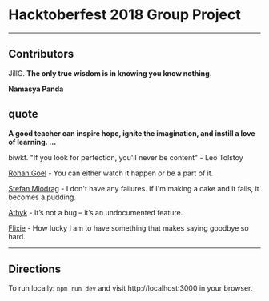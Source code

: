# Hacktoberfest 2018 Group Project

---

## Contributors

JillG. **The only true wisdom is in knowing you know nothing.**

**Namasya Panda**
## quote
**A good teacher can inspire hope, ignite the imagination, and instill a love of learning. ...**

biwkf. "If you look for perfection, you'll never be content" - Leo Tolstoy

[Rohan Goel](https://goelrohan6.github.io) - You can either watch it happen or be a part of it.

[Stefan Miodrag](https://stefanmiodrag.github.io) - I don't have any failures. If I'm making a cake and it fails, it becomes a pudding.

[Athyk](https://github.com/athyk) - It’s not a bug – it’s an undocumented feature.

[Flixie](https://github.com/flixie) - How lucky I am to have something that makes saying goodbye so hard.

---

## Directions 

To run locally: `npm run dev` and visit http://localhost:3000 in your browser.
